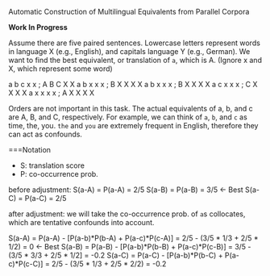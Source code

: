 Automatic Construction of Multilingual Equivalents from Parallel Corpora

**Work In Progress**

Assume there are five paired sentences.
Lowercase letters represent words in language X (e.g., English), and capitals language Y (e.g., German). We want to find the best equivalent, or translation of `a`, which is A. (Ignore x and X, which represent some word)

a b c x x ; A B C X X
a b x x x ; B X X X X
a b x x x ; B X X X X
a c x x x ; C X X X X
a x x x x ; A X X X X

Orders are not important in this task.
The actual equivalents of a, b, and c are A, B, and C, respectively.
For example, we can think of `a`, `b`, and `c` as time, the, you.
`the` and `you` are extremely frequent in English, therefore they can act as confounds. 

===Notation
* S: translation score
* P: co-occurrence prob.

before adjustment:
S(a-A) = P(a-A) = 2/5
S(a-B) = P(a-B) = 3/5 <- Best
S(a-C) = P(a-C) = 2/5

after adjustment: we will take the co-occurrence prob. of `a`s collocates, which are tentative confounds into account.

S(a-A) = P(a-A) - [P(a-b)*P(b-A) + P(a-c)*P(c-A)]
			= 2/5 - (3/5 * 1/3 + 2/5 * 1/2)
			= 0 <- Best
S(a-B) = P(a-B) - [P(a-b)*P(b-B) + P(a-c)*P(c-B)]
			= 3/5 - (3/5 * 3/3 + 2/5 * 1/2]
			= -0.2
S(a-C) = P(a-C) - [P(a-b)*P(b-C) + P(a-c)*P(c-C)]
			= 2/5 - (3/5 * 1/3 + 2/5 * 2/2)
			= -0.2

